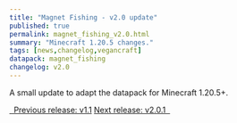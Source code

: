 ```yaml
---
title: "Magnet Fishing - v2.0 update"
published: true
permalink: magnet_fishing_v2.0.html
summary: "Minecraft 1.20.5 changes."
tags: [news,changelog,vegancraft]
datapack: magnet_fishing
changelog: v2.0
---
```


A small update to adapt the datapack for Minecraft 1.20.5+.

<div class="btn-group">
    <a href="magnet_fishing_v1.1.html" role="button" class="btn btn-primary"><i class="fa fa-caret-left"></i>&nbsp; Previous release: v1.1</a>
    <a href="magnet_fishing_v2.0.1.html" role="button" class="btn btn-primary">Next release: v2.0.1 &nbsp;<i class="fa fa-caret-right"></i></a>
</div>